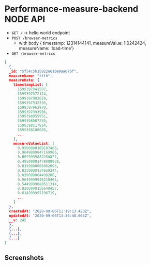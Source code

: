 # Performance-measure-backend NODE API

- `GET /` -> hello world endpoint
- `POST /browser-metrics`
  - with body { timestamp: 12314144141, measureValue: 1.0242424, measureName: 'load-time'}
- `GET /browser-metrics`

```json
[
  {
  _id: "5f54c5b15822e613e0aa075f",
  measureName: "ttfb",
  measureData: {
    timestampList: [
      1599397841587,
      1599397872124,
      1599397902629,
      1599397932793,
      1599397962970,
      1599397993936,
      1599398055951,
      1599398087259,
      1599398117914,
      1599398180003,
      ...
    ],
    measureValueList: [
      0.9500000160187483,
      0.9649999847169966,
      0.6099999882280827,
      0.49500001478008926,
      0.8150000066962093,
      0.8350000134669244,
      0.830000004498288,
      0.5649999948218465,
      0.5449999880511314,
      0.8200000156648457,
      0.614999997196719,
      ...
    ]
  },
  createdAt: "2020-09-06T11:19:13.423Z",
  updatedAt: "2020-09-06T13:36:48.665Z",
  __v: 245
  },
  {...},
  {...},
  {...}
]
```

## Screenshots
